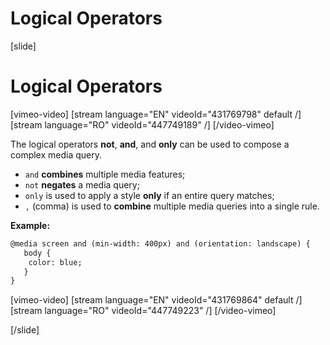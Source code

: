 # Logical Operators

[slide]
# Logical Operators

[vimeo-video]
[stream language="EN" videoId="431769798" default /]
[stream language="RO" videoId="447749189" /]
[/video-vimeo]

The logical operators **not**, **and**, and **only** can be used to compose a complex media query.

* `and` **combines** multiple media features;
* `not` **negates** a media query; 
* `only` is used to apply a style **only** if an entire query matches;
* `,` (comma) is used to **combine** multiple media queries into a single rule.

**Example:**
```html
@media screen and (min-width: 400px) and (orientation: landscape) {
   body {
	color: blue;
   }
}
```

[vimeo-video]
[stream language="EN" videoId="431769864" default /]
[stream language="RO" videoId="447749223" /]
[/video-vimeo]

[/slide]